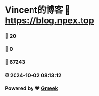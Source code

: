 # Vincent的博客 :link: https://blog.npex.top 
### :page_facing_up: [20](https://blog.npex.top/tag.html) 
### :speech_balloon: 0 
### :hibiscus: 67243 
### :alarm_clock: 2024-10-02 08:13:12 
### Powered by :heart: [Gmeek](https://github.com/Meekdai/Gmeek)
